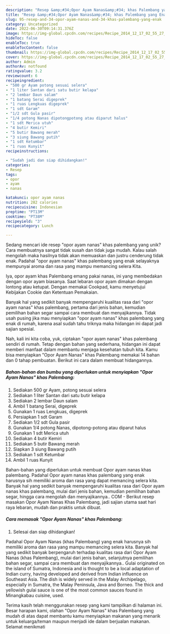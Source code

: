```yaml
---
description: "Resep &amp;#34;Opor Ayam Nanas&amp;#34; khas Palembang yang Enak"
title: "Resep &amp;#34;Opor Ayam Nanas&amp;#34; khas Palembang yang Enak"
slug: 95-resep-and-34-opor-ayam-nanas-and-34-khas-palembang-yang-enak
category: Uncategorized
date: 2022-06-30T09:14:31.376Z
image: https://img-global.cpcdn.com/recipes/Recipe_2014_12_17_02_55_27_714_34d596d9cbf8f06dccdf/680x482cq70/opor-ayam-nanas-khas-palembang-foto-resep-utama.jpg
hideToc: false
enableToc: true
enableTocContent: false
thumbnail: https://img-global.cpcdn.com/recipes/Recipe_2014_12_17_02_55_27_714_34d596d9cbf8f06dccdf/680x482cq70/opor-ayam-nanas-khas-palembang-foto-resep-utama.jpg
cover: https://img-global.cpcdn.com/recipes/Recipe_2014_12_17_02_55_27_714_34d596d9cbf8f06dccdf/680x482cq70/opor-ayam-nanas-khas-palembang-foto-resep-utama.jpg
author: Admin
authorAv: notfound
ratingvalue: 3.2
reviewcount: 6
recipeingredient:
- "500 gr Ayam potong sesuai selera"
- "1 liter Santan dari satu butir kelapa"
- "2 lembar Daun salam"
- "1 batang Serai digeprek"
- "1 ruas Lengkuas digeprek"
- "1 sdt Garam"
- "1/2 sdt Gula pasir"
- "1/4 potong Nanas dipotongpotong atau diparut halus"
- "1 sdt Merica utuh"
- "4 butir Kemiri"
- "5 butir Bawang merah"
- "3 siung Bawang putih"
- "1 sdt Ketumbar"
- "1 ruas Kunyit"
recipeinstructions:

- "Sudah jadi dan siap dihidangkan!"
categories:
- Resep
tags:
- opor
- ayam
- nanas

katakunci: opor ayam nanas 
nutrition: 282 calories
recipecuisine: Indonesian
preptime: "PT13M"
cooktime: "PT38M"
recipeyield: "3"
recipecategory: Lunch

---
```





Sedang mencari ide resep &#34;opor ayam nanas&#34; khas palembang yang unik? Cara membuatnya sangat tidak susah dan tidak juga mudah. Kalau salah mengolah maka hasilnya tidak akan memuaskan dan justru cenderung tidak enak. Padahal &#34;opor ayam nanas&#34; khas palembang yang enak selayaknya mempunyai aroma dan rasa yang mampu memancing selera Kita.





Iya, opor ayam khas Palembang emang pakai nanas, ini yang membedakan dengan opor ayam biasanya. Saat lebaran opor ayam dimakan dengan lontong atau ketupat. Dengan memakai Cookpad, kamu menyetujui Kebijakan Cookie dan Ketentuan Pemakaian.

Banyak hal yang sedikit banyak mempengaruhi kualitas rasa dari &#34;opor ayam nanas&#34; khas palembang, pertama dari jenis bahan, kemudian pemilihan bahan segar sampai cara membuat dan menyajikannya. Tidak usah pusing jika mau menyiapkan &#34;opor ayam nanas&#34; khas palembang yang enak di rumah, karena asal sudah tahu triknya maka hidangan ini dapat jadi sajian spesial.






Nah, kali ini kita coba, yuk, ciptakan &#34;opor ayam nanas&#34; khas palembang sendiri di rumah. Tetap dengan bahan yang sederhana, hidangan ini dapat memberi manfaat dalam membantu menjaga kesehatan tubuh kita. Kamu bisa menyiapkan &#34;Opor Ayam Nanas&#34; khas Palembang memakai 14 bahan dan 0 tahap pembuatan. Berikut ini cara dalam membuat hidangannya.

<!--inarticleads1-->

##### Bahan-bahan dan bumbu yang diperlukan untuk menyiapkan &#34;Opor Ayam Nanas&#34; khas Palembang:

1. Sediakan 500 gr Ayam, potong sesuai selera
1. Sediakan 1 liter Santan dari satu butir kelapa
1. Sediakan 2 lembar Daun salam
1. Ambil 1 batang Serai, digeprek
1. Gunakan 1 ruas Lengkuas, digeprek
1. Persiapkan 1 sdt Garam
1. Sediakan 1/2 sdt Gula pasir
1. Gunakan 1/4 potong Nanas, dipotong-potong atau diparut halus
1. Gunakan 1 sdt Merica utuh
1. Sediakan 4 butir Kemiri
1. Sediakan 5 butir Bawang merah
1. Siapkan 3 siung Bawang putih
1. Sediakan 1 sdt Ketumbar
1. Ambil 1 ruas Kunyit


Bahan-bahan yang diperlukan untuk membuat Opor ayam nanas khas palembang. Padahal Opor ayam nanas khas palembang yang enak harusnya sih memiliki aroma dan rasa yang dapat memancing selera kita. Banyak hal yang sedikit banyak mempengaruhi kualitas rasa dari Opor ayam nanas khas palembang, mulai dari jenis bahan, kemudian pemilihan bahan segar, hingga cara mengolah dan menyajikannya.. COM - Berikut resep masakan Opor Ayam Nanas Khas Palembang, jadi sajian utama saat hari raya lebaran, mudah dan praktis untuk dibuat. 

<!--inarticleads2-->

##### Cara memasak &#34;Opor Ayam Nanas&#34; khas Palembang:


1. Selesai dan siap dihidangkan!

Padahal Opor Ayam Nanas (khas Palembang) yang enak harusnya sih memiliki aroma dan rasa yang mampu memancing selera kita. Banyak hal yang sedikit banyak berpengaruh terhadap kualitas rasa dari Opor Ayam Nanas (khas Palembang), mulai dari jenis bahan, selanjutnya pemilihan bahan segar, sampai cara membuat dan menyajikannya.. Gulai originated on the island of Sumatra, Indonesia and is thought to be a local adaptation of Indian curry, having developed and derived from Indian influence on Southeast Asia. The dish is widely served in the Malay Archipelago, especially in Sumatra, the Malay Peninsula, Java and Borneo. The thick and yellowish gulai sauce is one of the most common sauces found in Minangkabau cuisine, used. 

Terima kasih telah menggunakan resep yang kami tampilkan di halaman ini. Besar harapan kami, olahan &#34;Opor Ayam Nanas&#34; khas Palembang yang mudah di atas dapat membantu kamu menyiapkan makanan yang menarik untuk keluarga/teman maupun menjadi ide dalam berjualan makanan. Selamat menikmati
